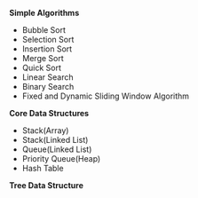 **Simple Algorithms**
- Bubble Sort
- Selection Sort
- Insertion Sort
- Merge Sort
- Quick Sort
- Linear Search
- Binary Search
- Fixed and Dynamic Sliding Window Algorithm

**Core Data Structures**
- Stack(Array)
- Stack(Linked List)
- Queue(Linked List)
- Priority Queue(Heap)
- Hash Table

**Tree Data Structure**

